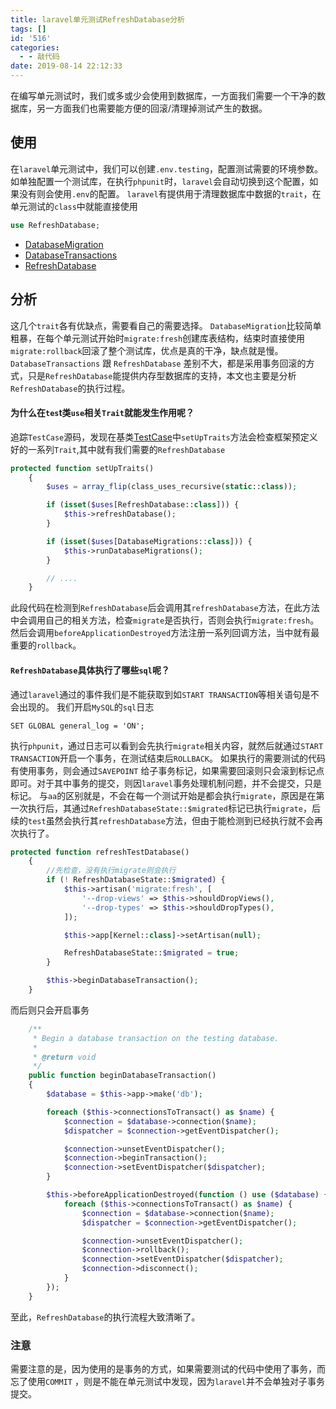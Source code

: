 ```yaml
---
title: laravel单元测试RefreshDatabase分析
tags: []
id: '516'
categories:
  - - 敲代码
date: 2019-08-14 22:12:33
---
```


在编写单元测试时，我们或多或少会使用到数据库，一方面我们需要一个干净的数据库，另一方面我们也需要能方便的回滚/清理掉测试产生的数据。

## 使用

在`laravel`单元测试中，我们可以创建`.env.testing`，配置测试需要的环境参数。如单独配置一个测试库，在执行`phpunit`时，`laravel`会自动切换到这个配置，如果没有则会使用`.env`的配置。 `laravel`有提供用于清理数据库中数据的`trait`，在单元测试的`class`中就能直接使用

```php
use RefreshDatabase;
```

*   [DatabaseMigration](https://laravel.com/api/5.8/Illuminate/Foundation/Testing/DatabaseMigrations.html)
*   [DatabaseTransactions](https://laravel.com/api/5.8/Illuminate/Foundation/Testing/DatabaseTransactions.html)
*   [RefreshDatabase](https://laravel.com/api/5.8/Illuminate/Foundation/Testing/RefreshDatabase.html)

## 分析

这几个`trait`各有优缺点，需要看自己的需要选择。 `DatabaseMigration`比较简单粗暴，在每个单元测试开始时`migrate:fresh`创建库表结构，结束时直接使用`migrate:rollback`回滚了整个测试库，优点是真的干净，缺点就是慢。 `DatabaseTransactions` 跟 `RefreshDatabase` 差别不大，都是采用事务回滚的方式，只是`RefreshDatabase`能提供内存型数据库的支持，本文也主要是分析`RefreshDatabase`的执行过程。

#### 为什么在`tes`t类`use`相关`Trait`就能发生作用呢？

追踪`TestCase`源码，发现在基类[TestCase](https://laravel.com/api/5.8/Illuminate/Foundation/Testing/TestCase.html)中`setUpTraits`方法会检查框架预定义好的一系列`Trait`,其中就有我们需要的`RefreshDatabase`

```php
protected function setUpTraits()
    {
        $uses = array_flip(class_uses_recursive(static::class));

        if (isset($uses[RefreshDatabase::class])) {
            $this->refreshDatabase();
        }

        if (isset($uses[DatabaseMigrations::class])) {
            $this->runDatabaseMigrations();
        }

        // ....
    }
```

此段代码在检测到`RefreshDatabase`后会调用其`refreshDatabase`方法，在此方法中会调用自己的相关方法，检查`migrate`是否执行，否则会执行`migrate:fresh`。然后会调用`beforeApplicationDestroyed`方法注册一系列回调方法，当中就有最重要的`rollback`。

#### `RefreshDatabase`具体执行了哪些`sql`呢？

通过`laravel`通过的事件我们是不能获取到如`START TRANSACTION`等相关语句是不会出现的。 我们开启`MySQL`的`sql`日志

```
SET GLOBAL general_log = 'ON';
```

执行`phpunit`，通过日志可以看到会先执行`migrate`相关内容，就然后就通过`START TRANSACTION`开启一个事务，在测试结束后`ROLLBACK`。 如果执行的需要测试的代码有使用事务，则会通过`SAVEPOINT` 给子事务标记，如果需要回滚则只会滚到标记点即可。对于其中事务的提交，则因`laravel`事务处理机制问题，并不会提交，只是标记。 与`aa`的区别就是，不会在每一个测试开始是都会执行`migrate`，原因是在第一次执行后，其通过`RefreshDatabaseState::$migrated`标记已执行`migrate`，后续的`test`虽然会执行其`refreshDatabase`方法，但由于能检测到已经执行就不会再次执行了。

```php
protected function refreshTestDatabase()
    {
        //先检查，没有执行migrate则会执行
        if (! RefreshDatabaseState::$migrated) {
            $this->artisan('migrate:fresh', [
                '--drop-views' => $this->shouldDropViews(),
                '--drop-types' => $this->shouldDropTypes(),
            ]);

            $this->app[Kernel::class]->setArtisan(null);

            RefreshDatabaseState::$migrated = true;
        }

        $this->beginDatabaseTransaction();
    }
```

而后则只会开启事务

```php
    /**
     * Begin a database transaction on the testing database.
     *
     * @return void
     */
    public function beginDatabaseTransaction()
    {
        $database = $this->app->make('db');

        foreach ($this->connectionsToTransact() as $name) {
            $connection = $database->connection($name);
            $dispatcher = $connection->getEventDispatcher();

            $connection->unsetEventDispatcher();
            $connection->beginTransaction();
            $connection->setEventDispatcher($dispatcher);
        }

        $this->beforeApplicationDestroyed(function () use ($database) {
            foreach ($this->connectionsToTransact() as $name) {
                $connection = $database->connection($name);
                $dispatcher = $connection->getEventDispatcher();

                $connection->unsetEventDispatcher();
                $connection->rollback();
                $connection->setEventDispatcher($dispatcher);
                $connection->disconnect();
            }
        });
    }
```

至此，`RefreshDatabase`的执行流程大致清晰了。

### 注意

需要注意的是，因为使用的是事务的方式，如果需要测试的代码中使用了事务，而忘了使用`COMMIT` ，则是不能在单元测试中发现，因为`laravel`并不会单独对子事务提交。